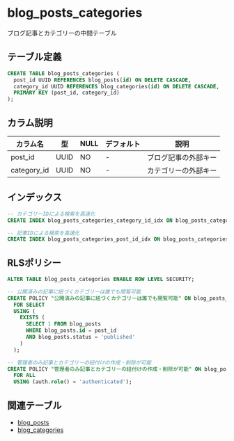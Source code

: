 # blog_posts_categories

ブログ記事とカテゴリーの中間テーブル

## テーブル定義

```sql
CREATE TABLE blog_posts_categories (
  post_id UUID REFERENCES blog_posts(id) ON DELETE CASCADE,
  category_id UUID REFERENCES blog_categories(id) ON DELETE CASCADE,
  PRIMARY KEY (post_id, category_id)
);
```

## カラム説明

| カラム名 | 型 | NULL | デフォルト | 説明 |
|----------|-----|------|------------|------|
| post_id | UUID | NO | - | ブログ記事の外部キー |
| category_id | UUID | NO | - | カテゴリーの外部キー |

## インデックス

```sql
-- カテゴリーIDによる検索を高速化
CREATE INDEX blog_posts_categories_category_id_idx ON blog_posts_categories (category_id);

-- 記事IDによる検索を高速化
CREATE INDEX blog_posts_categories_post_id_idx ON blog_posts_categories (post_id);
```

## RLSポリシー

```sql
ALTER TABLE blog_posts_categories ENABLE ROW LEVEL SECURITY;

-- 公開済みの記事に紐づくカテゴリーは誰でも閲覧可能
CREATE POLICY "公開済みの記事に紐づくカテゴリーは誰でも閲覧可能" ON blog_posts_categories
  FOR SELECT
  USING (
    EXISTS (
      SELECT 1 FROM blog_posts
      WHERE blog_posts.id = post_id
      AND blog_posts.status = 'published'
    )
  );

-- 管理者のみ記事とカテゴリーの紐付けの作成・削除が可能
CREATE POLICY "管理者のみ記事とカテゴリーの紐付けの作成・削除が可能" ON blog_posts_categories
  FOR ALL
  USING (auth.role() = 'authenticated');
```

## 関連テーブル

- [blog_posts](./blog_posts.md)
- [blog_categories](./blog_categories.md) 